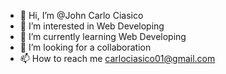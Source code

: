 - 👋 Hi, I’m @John Carlo Ciasico
- 👀 I’m interested in Web Developing
- 🌱 I’m currently learning Web Developing
- 💞️ I’m looking for a collaboration
- 📫 How to reach me carlociasico01@gmail.com

<!---
JCciasico/JCciasico is a ✨ special ✨ repository because its `README.md` (this file) appears on your GitHub profile.
You can click the Preview link to take a look at your changes.
--->
